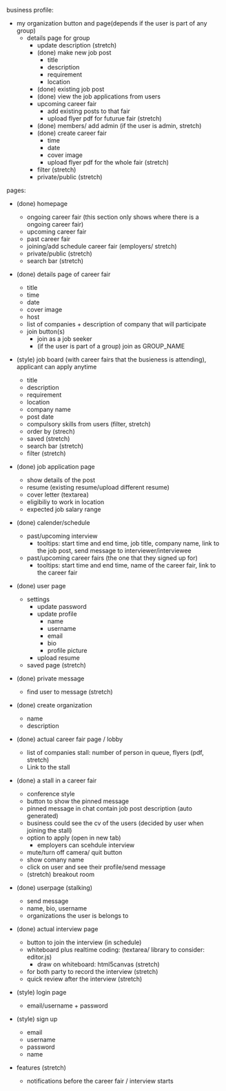 
business profile:
- my organization button and page(depends if the user is part of any group)
  - details page for group
    - update description (stretch)
    - (done) make new job post
      - title
      - description
      - requirement
      - location
    - (done) existing job post
    - (done) view the job applications from users
    - upcoming career fair
      - add existing posts to that fair
      - upload flyer pdf for futurue fair (stretch)
    - (done) members/ add admin (if the user is admin, stretch)
    - (done) create career fair
      - time
      - date
      - cover image
      - upload flyer pdf for the whole fair (stretch)
    - filter (stretch)
    - private/public (stretch)

pages:
- (done) homepage
  - ongoing career fair (this section only shows where there is a ongoing career fair)
  - upcoming career fair
  - past career fair
  - joining/add schedule career fair (employers/ stretch)
  - private/public (stretch)
  - search bar (stretch)

- (done) details page of career fair
  - title
  - time
  - date
  - cover image
  - host
  - list of companies + description of company that will participate
  - join button(s)
    - join as a job seeker
    - (if the user is part of a group) join as GROUP_NAME

- (style) job board (with career fairs that the busieness is attending), applicant can apply anytime
    - title
    - description
    - requirement
    - location
    - company name
    - post date
  - compulsory skills from users (filter, stretch)
  - order by (strech)
  - saved (stretch)
  - search bar (stretch)
  - filter (stretch)

- (done) job application page
  - show details of the post
  - resume (existing resume/upload different resume)
  - cover letter (textarea)
  - eligibiliy to work in location
  - expected job salary range

- (done) calender/schedule
  - past/upcoming interview
    - tooltips: start time and end time, job title, company name, link to the job post, send message to interviewer/interviewee
  - past/upcoming career fairs (the one that they signed up for)
    - tooltips: start time and end time, name of the career fair, link to the career fair

- (done) user page
  - settings
    - update password
    - update profile
      - name
      - username
      - email
      - bio
      - profile picture
    - upload resume
  - saved page (stretch)

- (done) private message
  - find user to message (stretch)

- (done) create organization
  - name
  - description

- (done) actual career fair page / lobby
  - list of companies stall: number of person in queue, flyers (pdf, stretch)
  - Link to the stall

- (done) a stall in a career fair
  - conference style
  - button to show the pinned message
  - pinned message in chat contain job post description (auto generated)
  - business could see the cv of the users (decided by user when joining the stall)
  - option to apply (open in new tab)
    - employers can scehdule interview
  - mute/turn off camera/ quit button
  - show comany name
  - click on user and see their profile/send message
  - (stretch) breakout room

- (done) userpage (stalking)
  - send message
  - name, bio, username
  - organizations the user is belongs to

- (done) actual interview page
  - button to join the interview (in schedule)
  - whiteboard plus realtime coding: (textarea/ library to consider: editor.js)
    - draw on whiteboard: html5canvas (stretch)
  - for both party to record the interview (stretch)
  - quick review after the interview (stretch)

- (style) login page
  - email/username + password

- (style) sign up
  - email
  - username
  - password
  - name

- features (stretch)
  - notifications before the career fair / interview starts